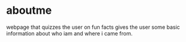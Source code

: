 # aboutme
 webpage that quizzes the user on fun facts gives the user some basic information about who iam and where i came from.
 
